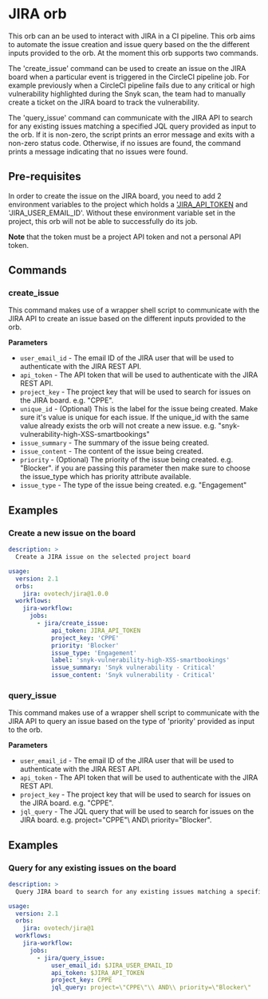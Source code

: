 # JIRA orb

This orb can an be used to interact with JIRA in a CI pipeline. This orb aims to automate the issue creation and issue query based on the the different inputs provided to the orb. At the moment this orb supports two commands.

The 'create_issue' command can be used to create an issue on the JIRA board when a particular event is triggered in the CircleCI pipeline job. For example previously when a CircleCI pipeline fails due to any critical or high vulnerability highlighted during the Snyk scan, the team had to manually create a ticket on the JIRA board to track the vulnerability.

The 'query_issue' command can communicate with the JIRA API to search for any existing issues matching a specified JQL query provided as input to the orb. If it is non-zero, the script prints an error message and exits with a non-zero status code.
Otherwise, if no issues are found, the command prints a message indicating that no issues were found.


## Pre-requisites

In order to create the issue on the JIRA board, you need to add 2 environment variables to the project which holds a ['JIRA_API_TOKEN](https://support.atlassian.com/atlassian-account/docs/manage-api-tokens-for-your-atlassian-account/) and 'JIRA_USER_EMAIL_ID'. Without these environment variable set in the project, this orb will not be able to successfully do its job.

**Note** that the token must be a project API token and not a personal API token.

## Commands
### create_issue
This command makes use of a wrapper shell script to communicate with the JIRA API to create an issue based on the different inputs provided to the orb.

**Parameters**

- `user_email_id` - The email ID of the JIRA user that will be used to authenticate with the JIRA REST API.
- `api_token` - The API token that will be used to authenticate with the JIRA REST API.
- `project_key` - The project key that will be used to search for issues on the JIRA board. e.g. "CPPE".
- `unique_id` - (Optional) This is the label for the issue being created. Make sure it's value is unique for each issue. If the unique_id with the same value already exists the orb will not create a new issue. e.g. "snyk-vulnerability-high-XSS-smartbookings"
- `issue_summary` - The summary of the issue being created.
- `issue_content` - The content of the issue being created.
- `priority` - (Optional) The priority of the issue being created. e.g. "Blocker". if you are passing this parameter then make sure to choose the issue_type which has priority attribute available.
- `issue_type` - The type of the issue being created. e.g. "Engagement"

## Examples

### Create a new issue on the board

```yaml
description: >
  Create a JIRA issue on the selected project board

usage:
  version: 2.1
  orbs:
    jira: ovotech/jira@1.0.0
  workflows:
    jira-workflow:
      jobs:
        - jira/create_issue:
            api_token: JIRA_API_TOKEN
            project_key: 'CPPE'
            priority: 'Blocker'
            issue_type: 'Engagement'
            label: 'snyk-vulnerability-high-XSS-smartbookings'
            issue_summary: 'Snyk vulnerability - Critical'
            issue_content: 'Snyk vulnerability - Critical'
```

### query_issue
This command makes use of a wrapper shell script to communicate with the JIRA API to query an issue based on the type of 'priority' provided as input to the orb.

**Parameters**

- `user_email_id` - The email ID of the JIRA user that will be used to authenticate with the JIRA REST API.
- `api_token` - The API token that will be used to authenticate with the JIRA REST API.
- `project_key` - The project key that will be used to search for issues on the JIRA board. e.g. "CPPE".
- `jql_query` - The JQL query that will be used to search for issues on the JIRA board. e.g. project=\"CPPE\"\\ AND\\ priority=\"Blocker\".

## Examples

### Query for any existing issues on the board

```yaml
description: >
  Query JIRA board to search for any existing issues matching a specified JQL query.

usage:
  version: 2.1
  orbs:
    jira: ovotech/jira@1
  workflows:
    jira-workflow:
      jobs:
        - jira/query_issue:
            user_email_id: $JIRA_USER_EMAIL_ID
            api_token: $JIRA_API_TOKEN
            project_key: CPPE
            jql_query: project=\"CPPE\"\\ AND\\ priority=\"Blocker\"
```